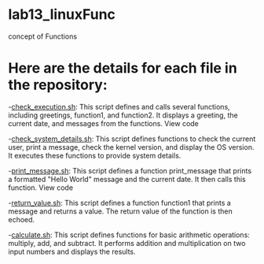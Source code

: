 # lab13_linuxFunc
concept of  Functions

# Here are the details for each file in the repository:

-[check_execution.sh](check_execution.sh): This script defines and calls several functions, including greetings, function1, and function2. It displays a greeting, the current date, and messages from the functions.
View code

-[check_system_details.sh](check_system_details.sh): This script defines functions to check the current user, print a message, check the kernel version, and display the OS version. It executes these functions to provide system details.


-[print_message.sh](print_message.sh): This script defines a function print_message that prints a formatted "Hello World" message and the current date. It then calls this function. View code

-[return_value.sh](return_value.sh): This script defines a function function1 that prints a message and returns a value. The return value of the function is then echoed.


-[calculate.sh](calculate.sh): This script defines functions for basic arithmetic operations: multiply, add, and subtract. It performs addition and multiplication on two input numbers and displays the results.



